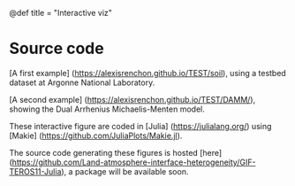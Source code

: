 @def title = "Interactive viz"

# Source code 

[A first example] (https://alexisrenchon.github.io/TEST/soil), using a testbed dataset at Argonne National Laboratory. 

[A second example] (https://alexisrenchon.github.io/TEST/DAMM/), showing the Dual Arrhenius Michaelis-Menten model. 

These interactive figure are coded in [Julia] (https://julialang.org/) using [Makie] (https://github.com/JuliaPlots/Makie.jl). 

The source code generating these figures is hosted [here] (https://github.com/Land-atmosphere-interface-heterogeneity/GIF-TEROS11-Julia), a package will be available soon. 

